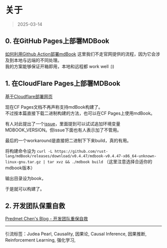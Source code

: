 # 关于
> 2025-03-14

##  0. 在GitHub Pages上部署MDBook
[如何利用Github Action部署mdBook](https://root-hbx.github.io/carrot-world/BLOG/Markdown/mdbook-site/)
这里我们不走官网提供的流程，因为它会涉及到本地与远端的不同处理。  
我的方案能够保证开箱即用，本地和远程都 work well :))

## 1. 在CloudFlare Pages上部署MDBook
[基于Cloudflare部署网页](https://root-hbx.github.io/carrot-world/BLOG/Markdown/cloudflare/)

现在CF Pages文档不再声称支持mdBook构建了。  
不过按本篇直接下载二进制构建的方法，也可以在CF Pages上使用mdBook。

有人对此提出了一个[issue](https://github.com/cloudflare/cloudflare-docs/issues/885)，里面提到可以试试追加环境变量MDBOOK_VERSION。但issue下面也有人表示加了不管用。

最后的一个workaround是直接把二进制下下来build，真的有用。

将构建命令设为 `curl -L https://github.com/rust-lang/mdBook/releases/download/v0.4.47/mdbook-v0.4.47-x86_64-unknown-linux-gnu.tar.gz | tar xvz && ./mdbook build` （这里注意选择合适你的mdbook版本）

输出目录设为book，

于是就可以构建了。

## 2. 开发团队保重自救
[Predmet Chen's Blog  -  开发团队重保自救](https://predmet.ch/infosec/dev_in_a_hw)


***
引流标签：Judea Pearl, Causality, 因果论, Causal Inference, 因果推断, Reinforcement Learning, 强化学习, 